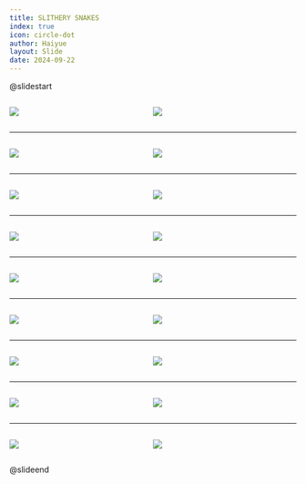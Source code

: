 ```yaml
---
title: SLITHERY SNAKES
index: true
icon: circle-dot
author: Haiyue
layout: Slide
date: 2024-09-22
---
```

 
@slidestart

<div style="display:flex">
<div style="flex:1">

![](https://raw.githubusercontent.com/yclord/reading/refs/heads/master/english/Level-Q/SLITHERY%20SNAKES/001.webp)
</div>
<div style="flex:1">

![](https://raw.githubusercontent.com/yclord/reading/refs/heads/master/english/Level-Q/SLITHERY%20SNAKES/002.webp)
</div>
</div>

---

<div style="display:flex">
<div style="flex:1">

![](https://raw.githubusercontent.com/yclord/reading/refs/heads/master/english/Level-Q/SLITHERY%20SNAKES/003.webp)
</div>
<div style="flex:1">

![](https://raw.githubusercontent.com/yclord/reading/refs/heads/master/english/Level-Q/SLITHERY%20SNAKES/004.webp)
</div>
</div>

---

<div style="display:flex">
<div style="flex:1">

![](https://raw.githubusercontent.com/yclord/reading/refs/heads/master/english/Level-Q/SLITHERY%20SNAKES/005.webp)
</div>
<div style="flex:1">

![](https://raw.githubusercontent.com/yclord/reading/refs/heads/master/english/Level-Q/SLITHERY%20SNAKES/006.webp)
</div>
</div>

---

<div style="display:flex">
<div style="flex:1">

![](https://raw.githubusercontent.com/yclord/reading/refs/heads/master/english/Level-Q/SLITHERY%20SNAKES/007.webp)
</div>
<div style="flex:1">

![](https://raw.githubusercontent.com/yclord/reading/refs/heads/master/english/Level-Q/SLITHERY%20SNAKES/008.webp)
</div>
</div>

---

<div style="display:flex">
<div style="flex:1">

![](https://raw.githubusercontent.com/yclord/reading/refs/heads/master/english/Level-Q/SLITHERY%20SNAKES/009.webp)
</div>
<div style="flex:1">

![](https://raw.githubusercontent.com/yclord/reading/refs/heads/master/english/Level-Q/SLITHERY%20SNAKES/010.webp)
</div>
</div>

---

<div style="display:flex">
<div style="flex:1">

![](https://raw.githubusercontent.com/yclord/reading/refs/heads/master/english/Level-Q/SLITHERY%20SNAKES/011.webp)
</div>
<div style="flex:1">

![](https://raw.githubusercontent.com/yclord/reading/refs/heads/master/english/Level-Q/SLITHERY%20SNAKES/012.webp)
</div>
</div>

---

<div style="display:flex">
<div style="flex:1">

![](https://raw.githubusercontent.com/yclord/reading/refs/heads/master/english/Level-Q/SLITHERY%20SNAKES/013.webp)
</div>
<div style="flex:1">

![](https://raw.githubusercontent.com/yclord/reading/refs/heads/master/english/Level-Q/SLITHERY%20SNAKES/014.webp)
</div>
</div>

---

<div style="display:flex">
<div style="flex:1">

![](https://raw.githubusercontent.com/yclord/reading/refs/heads/master/english/Level-Q/SLITHERY%20SNAKES/015.webp)
</div>
<div style="flex:1">

![](https://raw.githubusercontent.com/yclord/reading/refs/heads/master/english/Level-Q/SLITHERY%20SNAKES/016.webp)
</div>
</div>

---

<div style="display:flex">
<div style="flex:1">

![](https://raw.githubusercontent.com/yclord/reading/refs/heads/master/english/Level-Q/SLITHERY%20SNAKES/017.webp)
</div>
<div style="flex:1">

![](https://raw.githubusercontent.com/yclord/reading/refs/heads/master/english/Level-Q/SLITHERY%20SNAKES/018.webp)
</div>
</div>

@slideend